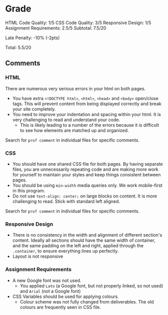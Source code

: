 # Grade
HTML Code Quality: 1/5
CSS Code Quality: 3/5
Responsive Design: 1/5
Assignment Requirements: 2.5/5
Subtotal: 7.5/20

Late Penalty: -10% (-2pts)

Total: 5.5/20

## Comments

### HTML
There are numerous very serious errors in your html on both pages.
- You have extra `<!DOCTYPE html>`, `<html>`, `<head>` and `<body>` open/close tags. This will prevent content from being displayed correctly and break your site completely.
- You need to improve your indentation and spacing within your html. It is very challenging to read and understand your code.
  - This is likely leading to a number of the errors because it is difficult to see how elements are matched up and organized.

Search for `prof comment` in individual files for specific comments.


### CSS
- You should have one shared CSS file for both pages. By having separate files, you are unnecessarily repeating code and are making more work for yourself to maintain your styles and keep things consistent between pages.
- You should be using `min-width` media queries only. We work mobile-first in this program.
- Do not use `text-align: center;` on large blocks on content. It is more challenging to read. Stick with standard left aligned.

Search for `prof comment` in individual files for specific comments.

### Responsive Design
- There is no consistency in the width and alignment of different section's content. Ideally all sections should have the same width of container, and the same padding on the left and right, applied through the `.container`, to ensure everything lines up perfectly.
- Layout is not responsive

### Assignment Requirements
- A new Google font was not used.
  - You applied `Lato` (a Google font, but not properly linked, so not used) and `Arial` (not a Google font)
- CSS Variables should be used for applying colours.
  - Colour scheme was not fully changed from deliverables. The old colours are frequently seen in CSS file.